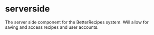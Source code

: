 # serverside
The server side component for the BetterRecipes system. Will allow for saving and access recipes and user accounts.
